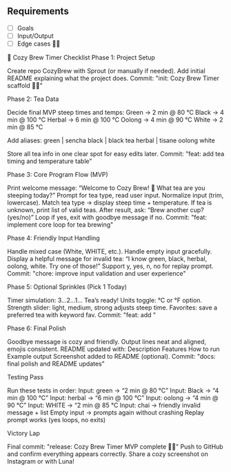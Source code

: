 ## Requirements

- [ ] Goals
- [ ] Input/Output
- [ ] Edge cases
🌙🍵

🍵 Cozy Brew Timer Checklist
Phase 1: Project Setup

 Create repo CozyBrew with Sprout (or manually if needed).
 Add initial README explaining what the project does.
 Commit: "init: Cozy Brew Timer scaffold 🌙🍵"

Phase 2: Tea Data

 Decide final MVP steep times and temps:
Green → 2 min @ 80 °C
Black → 4 min @ 100 °C
Herbal → 6 min @ 100 °C
Oolong → 4 min @ 90 °C
White → 2 min @ 85 °C

 Add aliases:
green | sencha
black | black tea
herbal | tisane
oolong
white

 Store all tea info in one clear spot for easy edits later.
 Commit: "feat: add tea timing and temperature table"

Phase 3: Core Program Flow (MVP)

 Print welcome message:
“Welcome to Cozy Brew! 🌙 What tea are you steeping today?”
 Prompt for tea type, read user input.
 Normalize input (trim, lowercase).
 Match tea type → display steep time + temperature.
 If tea is unknown, print list of valid teas.
 After result, ask:
“Brew another cup? (yes/no)”
 Loop if yes, exit with goodbye message if no.
 Commit: "feat: implement core loop for tea brewing"

Phase 4: Friendly Input Handling

 Handle mixed case (White, WHITE, etc.).
 Handle empty input gracefully.
 Display a helpful message for invalid tea:
“I know green, black, herbal, oolong, white. Try one of those!”
 Support y, yes, n, no for replay prompt.
 Commit: "chore: improve input validation and user experience"

Phase 5: Optional Sprinkles (Pick 1 Today)

 Timer simulation: 3…2…1… Tea’s ready!
 Units toggle: °C or °F option.
 Strength slider: light, medium, strong adjusts steep time.
 Favorites: save a preferred tea with keyword fav.
 Commit: "feat: add <chosen feature>"

Phase 6: Final Polish

 Goodbye message is cozy and friendly.
 Output lines neat and aligned, emojis consistent.
 README updated with:
Description
Features
How to run
Example output
 Screenshot added to README (optional).
 Commit: "docs: final polish and README updates"

Testing Pass

Run these tests in order:
 Input: green → “2 min @ 80 °C”
 Input: Black → “4 min @ 100 °C”
 Input: herbal → “6 min @ 100 °C”
 Input: oolong → “4 min @ 90 °C”
 Input: WHITE → “2 min @ 85 °C
 Input: chai → friendly invalid message + list
 Empty input → prompts again without crashing
 Replay prompt works (yes loops, no exits)

Victory Lap

 Final commit: "release: Cozy Brew Timer MVP complete 🌙🍵"
 Push to GitHub and confirm everything appears correctly.
 Share a cozy screenshot on Instagram or with Luna!